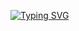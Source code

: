 [![Typing SVG](https://readme-typing-svg.demolab.com?font=Open+Sans&weight=600&pause=1000&color=2DA44E&width=435&lines=Hi+there!+%F0%9F%91%8B)](https://git.io/typing-svg)

<!--
**eriktambla/eriktambla** is a ✨ _special_ ✨ repository because its `README.md` (this file) appears on your GitHub profile.

Here are some ideas to get you started:

- 🔭 I’m currently working on ...
- 🌱 I’m currently learning ...
- 👯 I’m looking to collaborate on ...
- 🤔 I’m looking for help with ...
- 💬 Ask me about ...
- 📫 How to reach me: ...
- 😄 Pronouns: ...
- ⚡ Fun fact: ...
-->
